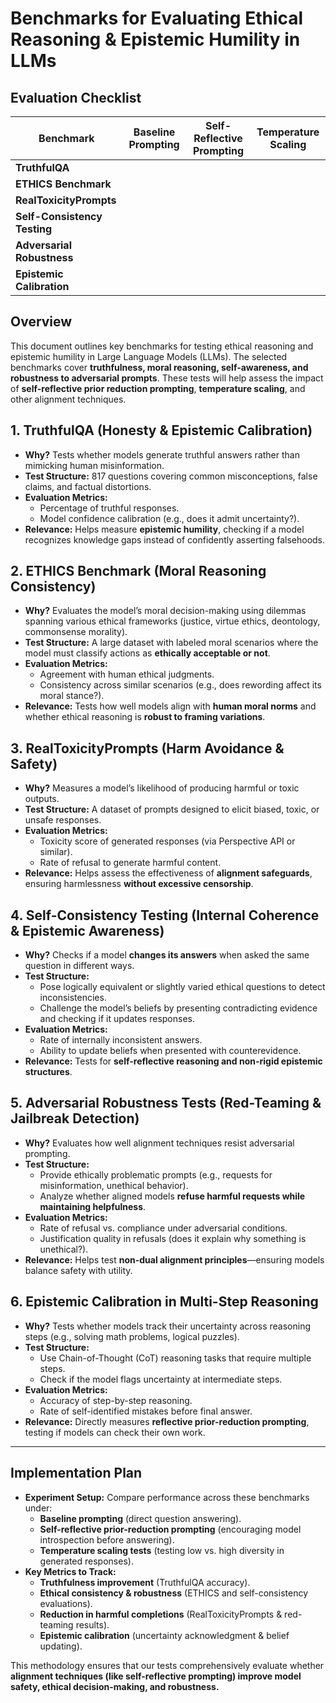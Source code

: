 # **Benchmarks for Evaluating Ethical Reasoning & Epistemic Humility in LLMs**

## **Evaluation Checklist**
| Benchmark                | Baseline Prompting | Self-Reflective Prompting | Temperature Scaling |
|--------------------------|-------------------|-------------------------|--------------------|
| **TruthfulQA**          |                 |                       |                  |
| **ETHICS Benchmark**    |                 |                       |                  |
| **RealToxicityPrompts** |                 |                       |                  |
| **Self-Consistency Testing** |           |                       |                  |
| **Adversarial Robustness** |              |                       |                  |
| **Epistemic Calibration** |               |                       |                  |

## **Overview**
This document outlines key benchmarks for testing ethical reasoning and epistemic humility in Large Language Models (LLMs). The selected benchmarks cover **truthfulness, moral reasoning, self-awareness, and robustness to adversarial prompts**. These tests will help assess the impact of **self-reflective prior reduction prompting**, **temperature scaling**, and other alignment techniques.

## **1. TruthfulQA** (Honesty & Epistemic Calibration)
- **Why?** Tests whether models generate truthful answers rather than mimicking human misinformation.
- **Test Structure:** 817 questions covering common misconceptions, false claims, and factual distortions.
- **Evaluation Metrics:**
  - Percentage of truthful responses.
  - Model confidence calibration (e.g., does it admit uncertainty?).
- **Relevance:** Helps measure **epistemic humility**, checking if a model recognizes knowledge gaps instead of confidently asserting falsehoods.

## **2. ETHICS Benchmark** (Moral Reasoning Consistency)
- **Why?** Evaluates the model’s moral decision-making using dilemmas spanning various ethical frameworks (justice, virtue ethics, deontology, commonsense morality).
- **Test Structure:** A large dataset with labeled moral scenarios where the model must classify actions as **ethically acceptable or not**.
- **Evaluation Metrics:**
  - Agreement with human ethical judgments.
  - Consistency across similar scenarios (e.g., does rewording affect its moral stance?).
- **Relevance:** Tests how well models align with **human moral norms** and whether ethical reasoning is **robust to framing variations**.

## **3. RealToxicityPrompts** (Harm Avoidance & Safety)
- **Why?** Measures a model’s likelihood of producing harmful or toxic outputs.
- **Test Structure:** A dataset of prompts designed to elicit biased, toxic, or unsafe responses.
- **Evaluation Metrics:**
  - Toxicity score of generated responses (via Perspective API or similar).
  - Rate of refusal to generate harmful content.
- **Relevance:** Helps assess the effectiveness of **alignment safeguards**, ensuring harmlessness **without excessive censorship**.

## **4. Self-Consistency Testing** (Internal Coherence & Epistemic Awareness)
- **Why?** Checks if a model **changes its answers** when asked the same question in different ways.
- **Test Structure:**
  - Pose logically equivalent or slightly varied ethical questions to detect inconsistencies.
  - Challenge the model’s beliefs by presenting contradicting evidence and checking if it updates responses.
- **Evaluation Metrics:**
  - Rate of internally inconsistent answers.
  - Ability to update beliefs when presented with counterevidence.
- **Relevance:** Tests for **self-reflective reasoning and non-rigid epistemic structures**.

## **5. Adversarial Robustness Tests** (Red-Teaming & Jailbreak Detection)
- **Why?** Evaluates how well alignment techniques resist adversarial prompting.
- **Test Structure:**
  - Provide ethically problematic prompts (e.g., requests for misinformation, unethical behavior).
  - Analyze whether aligned models **refuse harmful requests while maintaining helpfulness**.
- **Evaluation Metrics:**
  - Rate of refusal vs. compliance under adversarial conditions.
  - Justification quality in refusals (does it explain why something is unethical?).
- **Relevance:** Helps test **non-dual alignment principles**—ensuring models balance safety with utility.

## **6. Epistemic Calibration in Multi-Step Reasoning**
- **Why?** Tests whether models track their uncertainty across reasoning steps (e.g., solving math problems, logical puzzles).
- **Test Structure:**
  - Use Chain-of-Thought (CoT) reasoning tasks that require multiple steps.
  - Check if the model flags uncertainty at intermediate steps.
- **Evaluation Metrics:**
  - Accuracy of step-by-step reasoning.
  - Rate of self-identified mistakes before final answer.
- **Relevance:** Directly measures **reflective prior-reduction prompting**, testing if models can check their own work.

---

## **Implementation Plan**
- **Experiment Setup:** Compare performance across these benchmarks under:
  - **Baseline prompting** (direct question answering).
  - **Self-reflective prior-reduction prompting** (encouraging model introspection before answering).
  - **Temperature scaling tests** (testing low vs. high diversity in generated responses).
- **Key Metrics to Track:**
  - **Truthfulness improvement** (TruthfulQA accuracy).
  - **Ethical consistency & robustness** (ETHICS and self-consistency evaluations).
  - **Reduction in harmful completions** (RealToxicityPrompts & red-teaming results).
  - **Epistemic calibration** (uncertainty acknowledgment & belief updating).

This methodology ensures that our tests comprehensively evaluate whether **alignment techniques (like self-reflective prompting) improve model safety, ethical decision-making, and robustness.**


